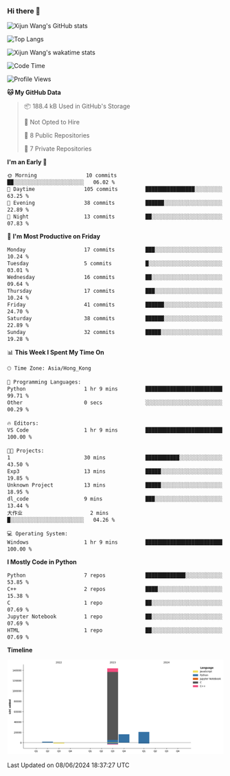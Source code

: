 ### Hi there 👋

![Xijun Wang's GitHub stats](https://github-readme-stats.vercel.app/api?username=kopper-xdu&show_icons=true&bg_color=00000000)

![Top Langs](https://github-readme-stats.vercel.app/api/top-langs/?username=kopper-xdu&size_weight=0.5&count_weight=0.5&exclude_repo=homepage,kopper-xdu.github.io&layout=compact)


![Xijun Wang's wakatime stats](https://github-readme-stats.vercel.app/api/wakatime?username=kopper)

<!--START_SECTION:waka-->
![Code Time](http://img.shields.io/badge/Code%20Time-219%20hrs%2041%20mins-blue)

![Profile Views](http://img.shields.io/badge/Profile%20Views-0-blue)

**🐱 My GitHub Data** 

> 📦 188.4 kB Used in GitHub's Storage 
 > 
> 🚫 Not Opted to Hire
 > 
> 📜 8 Public Repositories 
 > 
> 🔑 7 Private Repositories 
 > 
**I'm an Early 🐤** 

```text
🌞 Morning                10 commits          ██░░░░░░░░░░░░░░░░░░░░░░░   06.02 % 
🌆 Daytime                105 commits         ████████████████░░░░░░░░░   63.25 % 
🌃 Evening                38 commits          ██████░░░░░░░░░░░░░░░░░░░   22.89 % 
🌙 Night                  13 commits          ██░░░░░░░░░░░░░░░░░░░░░░░   07.83 % 
```
📅 **I'm Most Productive on Friday** 

```text
Monday                   17 commits          ███░░░░░░░░░░░░░░░░░░░░░░   10.24 % 
Tuesday                  5 commits           █░░░░░░░░░░░░░░░░░░░░░░░░   03.01 % 
Wednesday                16 commits          ██░░░░░░░░░░░░░░░░░░░░░░░   09.64 % 
Thursday                 17 commits          ███░░░░░░░░░░░░░░░░░░░░░░   10.24 % 
Friday                   41 commits          ██████░░░░░░░░░░░░░░░░░░░   24.70 % 
Saturday                 38 commits          ██████░░░░░░░░░░░░░░░░░░░   22.89 % 
Sunday                   32 commits          █████░░░░░░░░░░░░░░░░░░░░   19.28 % 
```


📊 **This Week I Spent My Time On** 

```text
🕑︎ Time Zone: Asia/Hong_Kong

💬 Programming Languages: 
Python                   1 hr 9 mins         █████████████████████████   99.71 % 
Other                    0 secs              ░░░░░░░░░░░░░░░░░░░░░░░░░   00.29 % 

🔥 Editors: 
VS Code                  1 hr 9 mins         █████████████████████████   100.00 % 

🐱‍💻 Projects: 
1                        30 mins             ███████████░░░░░░░░░░░░░░   43.50 % 
Exp3                     13 mins             █████░░░░░░░░░░░░░░░░░░░░   19.85 % 
Unknown Project          13 mins             █████░░░░░░░░░░░░░░░░░░░░   18.95 % 
dl_code                  9 mins              ███░░░░░░░░░░░░░░░░░░░░░░   13.44 % 
大作业                      2 mins              █░░░░░░░░░░░░░░░░░░░░░░░░   04.26 % 

💻 Operating System: 
Windows                  1 hr 9 mins         █████████████████████████   100.00 % 
```

**I Mostly Code in Python** 

```text
Python                   7 repos             █████████████░░░░░░░░░░░░   53.85 % 
C++                      2 repos             ████░░░░░░░░░░░░░░░░░░░░░   15.38 % 
C                        1 repo              ██░░░░░░░░░░░░░░░░░░░░░░░   07.69 % 
Jupyter Notebook         1 repo              ██░░░░░░░░░░░░░░░░░░░░░░░   07.69 % 
HTML                     1 repo              ██░░░░░░░░░░░░░░░░░░░░░░░   07.69 % 
```



**Timeline**

![Lines of Code chart](https://raw.githubusercontent.com/kopper-xdu/kopper-xdu/main/assets/bar_graph.png)


 Last Updated on 08/06/2024 18:37:27 UTC
<!--END_SECTION:waka-->

<!--
**kopper-xdu/kopper-xdu** is a ✨ _special_ ✨ repository because its `README.md` (this file) appears on your GitHub profile.

Here are some ideas to get you started:

- 🔭 I’m currently working on ...
- 🌱 I’m currently learning ...
- 👯 I’m looking to collaborate on ...
- 🤔 I’m looking for help with ...
- 💬 Ask me about ...
- 📫 How to reach me: ...
- 😄 Pronouns: ...
- ⚡ Fun fact: ...
-->
